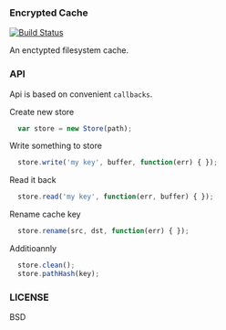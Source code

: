 ### Encrypted Cache 

[![Build Status](https://travis-ci.org/b37t1td/encrypted-cache.svg?branch=master)](https://travis-ci.org/b37t1td/encrypted-cache)

An enctypted filesystem cache.

### API

Api is based on convenient `callbacks`.

Create new store

```js
  var store = new Store(path);
```

Write something to store

```js
  store.write('my key', buffer, function(err) { });
```

Read it back

```js
  store.read('my key', function(err, buffer) { });
```

Rename cache key

```js
  store.rename(src, dst, function(err) { });
```

Additioannly

```js
  store.clean();
  store.pathHash(key);
```


### LICENSE

BSD
